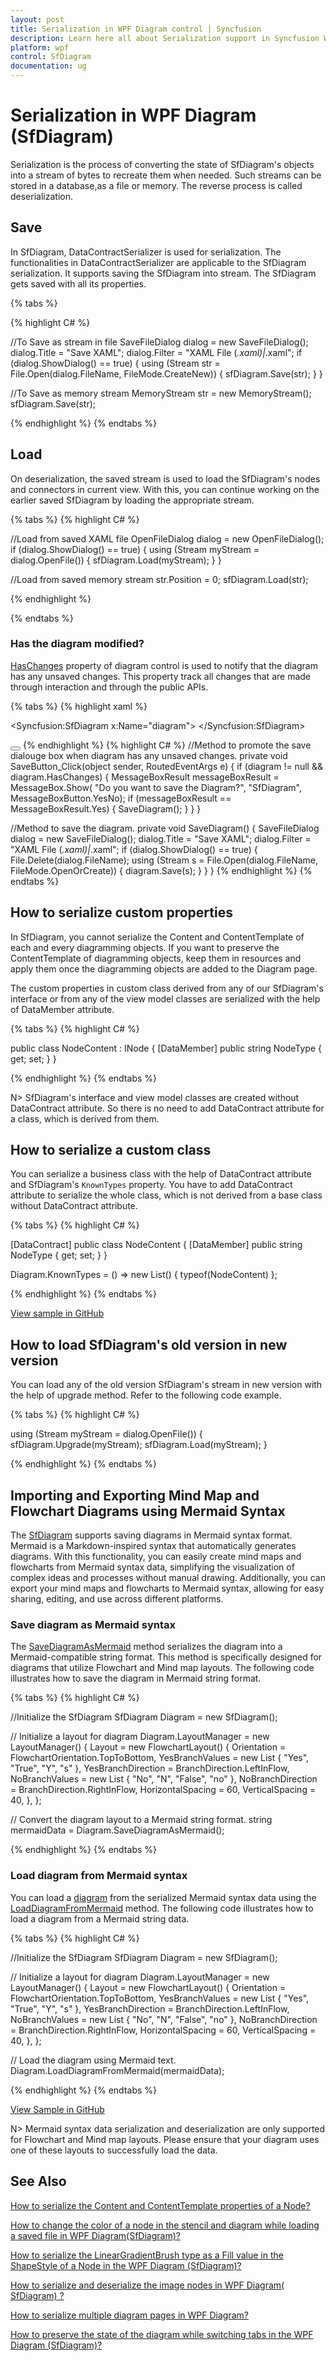 ```yaml
---
layout: post
title: Serialization in WPF Diagram control | Syncfusion
description: Learn here all about Serialization support in Syncfusion WPF Diagram (SfDiagram) control, its elements and more.
platform: wpf
control: SfDiagram
documentation: ug
---
```


# Serialization in WPF Diagram (SfDiagram)

Serialization is the process of converting the state of SfDiagram's objects into a stream of bytes to recreate them when needed. Such streams can be stored in a database,as a file or memory. The reverse process is called deserialization.

## Save

In SfDiagram, DataContractSerializer is used for serialization. The functionalities in DataContractSerializer are applicable to the SfDiagram serialization. It supports saving the SfDiagram into stream. The SfDiagram gets saved with all its properties. 

{% tabs %}

{% highlight C# %}

//To Save as stream in file
SaveFileDialog dialog = new SaveFileDialog();
dialog.Title = "Save XAML";
dialog.Filter = "XAML File (*.xaml)|*.xaml";
if (dialog.ShowDialog() == true)
{
    using (Stream str = File.Open(dialog.FileName, FileMode.CreateNew))
    {
        sfDiagram.Save(str);
    }
}

//To Save as memory stream
MemoryStream str = new MemoryStream();
sfDiagram.Save(str);  

{% endhighlight %}
{% endtabs %}

## Load

On deserialization, the saved stream is used to load the SfDiagram's nodes and connectors in current view. With this, you can continue working on the earlier saved SfDiagram by loading the appropriate stream.

{% tabs %}
{% highlight C# %}

//Load from saved XAML file
OpenFileDialog dialog = new OpenFileDialog();
if (dialog.ShowDialog() == true)
{
    using (Stream myStream = dialog.OpenFile())
    {
        sfDiagram.Load(myStream);
    }
}

//Load from saved memory stream
str.Position = 0;
sfDiagram.Load(str);

{% endhighlight %}

{% endtabs %}

### Has the diagram modified?

[HasChanges](https://help.syncfusion.com/cr/wpf/Syncfusion.UI.Xaml.Diagram.DiagramViewModel.html#Syncfusion_UI_Xaml_Diagram_DiagramViewModel_HasChanges) property of diagram control is used to notify that the diagram has any unsaved changes. This property track all changes that are made through interaction and through the public APIs.

{% tabs %}
{% highlight xaml %}
<!--Initialize the diagram-->
<Syncfusion:SfDiagram x:Name="diagram">
</Syncfusion:SfDiagram>
<!--Initialize the button to save the diagram-->
<Button x:Name="SaveButton" Content="Save" Click="SaveButton_Click">
</Button>
{% endhighlight %}
{% highlight C# %}
//Method to promote the save dialouge box when diagram has any unsaved changes.
private void SaveButton_Click(object sender, RoutedEventArgs e)
{
    if (diagram != null && diagram.HasChanges)
    {
        MessageBoxResult messageBoxResult = MessageBox.Show(
                            "Do you want to save the Diagram?",
                            "SfDiagram",
                            MessageBoxButton.YesNo);
        if (messageBoxResult == MessageBoxResult.Yes)
        {
            SaveDiagram();
        }
    }
}

//Method to save the diagram.
private void SaveDiagram()
{
    SaveFileDialog dialog = new SaveFileDialog();
    dialog.Title = "Save XAML";
    dialog.Filter = "XAML File (*.xaml)|*.xaml";
    if (dialog.ShowDialog() == true)
    {
        File.Delete(dialog.FileName);
        using (Stream s = File.Open(dialog.FileName, FileMode.OpenOrCreate))
        {
            diagram.Save(s);
        }
    }
}
{% endhighlight %}
{% endtabs %}

## How to serialize custom properties 

In SfDiagram, you cannot serialize the Content and ContentTemplate of each and every diagramming objects. If you want to preserve the ContentTemplate of diagramming objects, keep them in resources and apply them once the diagramming objects are added to the Diagram page.  

The custom properties in custom class derived from any of our SfDiagram's interface or from any of the view model classes are serialized with the help of DataMember attribute.

{% tabs %}
{% highlight C# %}

public class NodeContent : INode
{
    [DataMember]
    public string NodeType
    {
        get;
        set;
    }
}

{% endhighlight %}
{% endtabs %}

N> SfDiagram's interface and view model classes are created without DataContract attribute. So there is no need to add DataContract attribute for a class, which is derived from them.

## How to serialize a custom class 

You can serialize a business class with the help of DataContract attribute and SfDiagram's `KnownTypes` property. You have to add DataContract attribute to serialize the whole class, which is not derived from a base class without DataContract attribute.

{% tabs %}
{% highlight C# %}

[DataContract]
public class NodeContent
{
    [DataMember]
    public string NodeType
    {
        get;
        set;
    }
}

Diagram.KnownTypes = () => new List<Type>()
{
    typeof(NodeContent)
};

{% endhighlight %}
{% endtabs %}

[View sample in GitHub](https://github.com/SyncfusionExamples/WPF-Diagram-Examples/tree/master/Samples/Serialization)

## How to load SfDiagram's old version in new version 

You can load any of the old version SfDiagram's stream in new version with the help of upgrade method. Refer to the following code example.

{% tabs %}
{% highlight C# %}

using (Stream myStream = dialog.OpenFile())
{
    sfDiagram.Upgrade(myStream);
    sfDiagram.Load(myStream);
}

{% endhighlight %}
{% endtabs %}

## Importing and Exporting Mind Map and Flowchart Diagrams using Mermaid Syntax

The [SfDiagram](https://help.syncfusion.com/cr/wpf/Syncfusion.UI.Xaml.Diagram.SfDiagram.html) supports saving diagrams in Mermaid syntax format. Mermaid is a Markdown-inspired syntax that automatically generates diagrams. With this functionality, you can easily create mind maps and flowcharts from Mermaid syntax data, simplifying the visualization of complex ideas and processes without manual drawing. Additionally, you can export your mind maps and flowcharts to Mermaid syntax, allowing for easy sharing, editing, and use across different platforms.


### Save diagram as Mermaid syntax

The [SaveDiagramAsMermaid](https://help.syncfusion.com/cr/wpf/Syncfusion.UI.Xaml.Diagram.SfDiagram.html#Syncfusion_UI_Xaml_Diagram_SfDiagram_SaveDiagramAsMermaid) method serializes the diagram into a Mermaid-compatible string format. This method is specifically designed for diagrams that utilize Flowchart and Mind map layouts. The following code illustrates how to save the diagram in Mermaid string format.

{% tabs %}
{% highlight C# %}

//Initialize the SfDiagram
SfDiagram Diagram = new SfDiagram();

// Initialize a layout for diagram
Diagram.LayoutManager = new LayoutManager()
{
    Layout = new FlowchartLayout()
    {
        Orientation = FlowchartOrientation.TopToBottom,
        YesBranchValues = new List<string> { "Yes", "True", "Y", "s" },
        YesBranchDirection = BranchDirection.LeftInFlow,
        NoBranchValues = new List<string> { "No", "N", "False", "no" },
        NoBranchDirection = BranchDirection.RightInFlow,
        HorizontalSpacing = 60,
        VerticalSpacing = 40,
    },
};

// Convert the diagram layout to a Mermaid string format.
string mermaidData = Diagram.SaveDiagramAsMermaid();

{% endhighlight %}
{% endtabs %}

### Load diagram from Mermaid syntax

You can load a [diagram](https://help.syncfusion.com/cr/wpf/Syncfusion.UI.Xaml.Diagram.SfDiagram.html) from the serialized Mermaid syntax data using the [LoadDiagramFromMermaid](https://help.syncfusion.com/cr/wpf/Syncfusion.UI.Xaml.Diagram.SfDiagram.html#Syncfusion_UI_Xaml_Diagram_SfDiagram_LoadDiagramFromMermaid_System_String_) method. The following code illustrates how to load a diagram from a Mermaid string data.

{% tabs %}
{% highlight C# %}

//Initialize the SfDiagram
SfDiagram Diagram = new SfDiagram();

// Initialize a layout for diagram
Diagram.LayoutManager = new LayoutManager()
{
    Layout = new FlowchartLayout()
    {
        Orientation = FlowchartOrientation.TopToBottom,
        YesBranchValues = new List<string> { "Yes", "True", "Y", "s" },
        YesBranchDirection = BranchDirection.LeftInFlow,
        NoBranchValues = new List<string> { "No", "N", "False", "no" },
        NoBranchDirection = BranchDirection.RightInFlow,
        HorizontalSpacing = 60,
        VerticalSpacing = 40,
    },
};

// Load the diagram using Mermaid text.
Diagram.LoadDiagramFromMermaid(mermaidData);

{% endhighlight %}
{% endtabs %}

[View Sample in GitHub](https://github.com/SyncfusionExamples/WPF-Diagram-Examples/tree/master/Samples/Serialization/MermaidTextToDiagramLayout)

N> Mermaid syntax data serialization and deserialization are only supported for Flowchart and Mind map layouts. Please ensure that your diagram uses one of these layouts to successfully load the data.

## See Also

[How to serialize the Content and ContentTemplate properties of a Node?](https://support.syncfusion.com/kb/article/11574/how-to-serialize-content-and-contenttemplate-properties-of-a-node-in-wpf-diagramsfdiagram)

[How to change the color of a node in the stencil and diagram while loading a saved file in WPF Diagram(SfDiagram)?](https://support.syncfusion.com/kb/article/18669/how-to-change-the-color-of-a-node-in-the-stencil-and-diagram-while-loading-a-saved-file-in-wpf-diagramsfdiagram)

[How to serialize the LinearGradientBrush type as a Fill value in the ShapeStyle of a Node in the WPF Diagram (SfDiagram)?](https://support.syncfusion.com/kb/article/18058/how-to-serialize-the-lineargradientbrush-type-as-a-fill-value-in-the-shapestyle-of-a-node-in-the-wpf-diagram-sfdiagram)

[How to serialize and deserialize the image nodes in WPF Diagram( SfDiagram) ?](https://support.syncfusion.com/kb/article/17743/how-to-serialize-and-deserialize-the-image-nodes-in-wpf-diagram-sfdiagram-)

[How to serialize multiple diagram pages in WPF Diagram?](https://support.syncfusion.com/kb/article/16204/how-to-serialize-multiple-diagram-pages-in-wpf-diagram)

[How to preserve the state of the diagram while switching tabs in the WPF Diagram (SfDiagram)?](https://support.syncfusion.com/kb/article/18230/how-to-preserve-the-state-of-the-diagram-while-switching-tabs-in-the-wpf-diagram-sfdiagram)